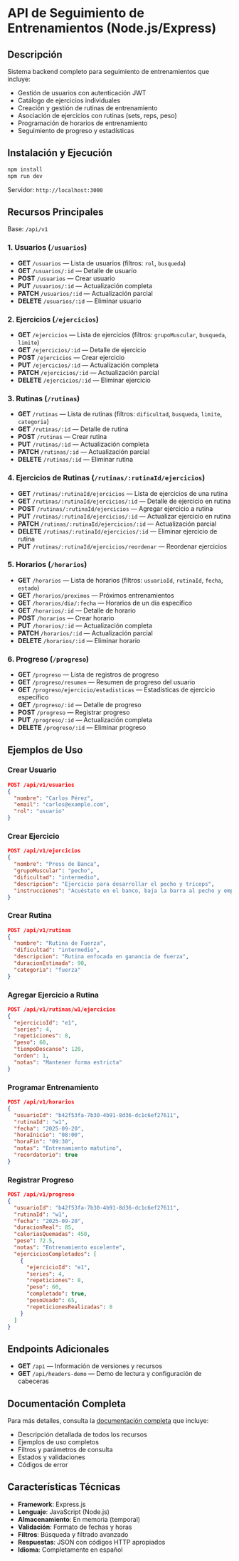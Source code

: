 # API de Seguimiento de Entrenamientos (Node.js/Express)

## Descripción

Sistema backend completo para seguimiento de entrenamientos que incluye:
- Gestión de usuarios con autenticación JWT
- Catálogo de ejercicios individuales
- Creación y gestión de rutinas de entrenamiento
- Asociación de ejercicios con rutinas (sets, reps, peso)
- Programación de horarios de entrenamiento
- Seguimiento de progreso y estadísticas

## Instalación y Ejecución

```bash
npm install
npm run dev
```

Servidor: `http://localhost:3000`

## Recursos Principales

Base: `/api/v1`

### 1. Usuarios (`/usuarios`)
- **GET** `/usuarios` — Lista de usuarios (filtros: `rol`, `busqueda`)
- **GET** `/usuarios/:id` — Detalle de usuario
- **POST** `/usuarios` — Crear usuario
- **PUT** `/usuarios/:id` — Actualización completa
- **PATCH** `/usuarios/:id` — Actualización parcial
- **DELETE** `/usuarios/:id` — Eliminar usuario

### 2. Ejercicios (`/ejercicios`)
- **GET** `/ejercicios` — Lista de ejercicios (filtros: `grupoMuscular`, `busqueda`, `limite`)
- **GET** `/ejercicios/:id` — Detalle de ejercicio
- **POST** `/ejercicios` — Crear ejercicio
- **PUT** `/ejercicios/:id` — Actualización completa
- **PATCH** `/ejercicios/:id` — Actualización parcial
- **DELETE** `/ejercicios/:id` — Eliminar ejercicio

### 3. Rutinas (`/rutinas`)
- **GET** `/rutinas` — Lista de rutinas (filtros: `dificultad`, `busqueda`, `limite`, `categoria`)
- **GET** `/rutinas/:id` — Detalle de rutina
- **POST** `/rutinas` — Crear rutina
- **PUT** `/rutinas/:id` — Actualización completa
- **PATCH** `/rutinas/:id` — Actualización parcial
- **DELETE** `/rutinas/:id` — Eliminar rutina

### 4. Ejercicios de Rutinas (`/rutinas/:rutinaId/ejercicios`)
- **GET** `/rutinas/:rutinaId/ejercicios` — Lista de ejercicios de una rutina
- **GET** `/rutinas/:rutinaId/ejercicios/:id` — Detalle de ejercicio en rutina
- **POST** `/rutinas/:rutinaId/ejercicios` — Agregar ejercicio a rutina
- **PUT** `/rutinas/:rutinaId/ejercicios/:id` — Actualizar ejercicio en rutina
- **PATCH** `/rutinas/:rutinaId/ejercicios/:id` — Actualización parcial
- **DELETE** `/rutinas/:rutinaId/ejercicios/:id` — Eliminar ejercicio de rutina
- **PUT** `/rutinas/:rutinaId/ejercicios/reordenar` — Reordenar ejercicios

### 5. Horarios (`/horarios`)
- **GET** `/horarios` — Lista de horarios (filtros: `usuarioId`, `rutinaId`, `fecha`, `estado`)
- **GET** `/horarios/proximos` — Próximos entrenamientos
- **GET** `/horarios/dia/:fecha` — Horarios de un día específico
- **GET** `/horarios/:id` — Detalle de horario
- **POST** `/horarios` — Crear horario
- **PUT** `/horarios/:id` — Actualización completa
- **PATCH** `/horarios/:id` — Actualización parcial
- **DELETE** `/horarios/:id` — Eliminar horario

### 6. Progreso (`/progreso`)
- **GET** `/progreso` — Lista de registros de progreso
- **GET** `/progreso/resumen` — Resumen de progreso del usuario
- **GET** `/progreso/ejercicio/estadisticas` — Estadísticas de ejercicio específico
- **GET** `/progreso/:id` — Detalle de progreso
- **POST** `/progreso` — Registrar progreso
- **PUT** `/progreso/:id` — Actualización completa
- **DELETE** `/progreso/:id` — Eliminar progreso

## Ejemplos de Uso

### Crear Usuario
```json
POST /api/v1/usuarios
{
  "nombre": "Carlos Pérez",
  "email": "carlos@example.com",
  "rol": "usuario"
}
```

### Crear Ejercicio
```json
POST /api/v1/ejercicios
{
  "nombre": "Press de Banca",
  "grupoMuscular": "pecho",
  "dificultad": "intermedio",
  "descripcion": "Ejercicio para desarrollar el pecho y tríceps",
  "instrucciones": "Acuéstate en el banco, baja la barra al pecho y empuja hacia arriba"
}
```

### Crear Rutina
```json
POST /api/v1/rutinas
{
  "nombre": "Rutina de Fuerza",
  "dificultad": "intermedio",
  "descripcion": "Rutina enfocada en ganancia de fuerza",
  "duracionEstimada": 90,
  "categoria": "fuerza"
}
```

### Agregar Ejercicio a Rutina
```json
POST /api/v1/rutinas/w1/ejercicios
{
  "ejercicioId": "e1",
  "series": 4,
  "repeticiones": 8,
  "peso": 60,
  "tiempoDescanso": 120,
  "orden": 1,
  "notas": "Mantener forma estricta"
}
```

### Programar Entrenamiento
```json
POST /api/v1/horarios
{
  "usuarioId": "b42f53fa-7b30-4b91-8d36-dc1c6ef27611",
  "rutinaId": "w1",
  "fecha": "2025-09-20",
  "horaInicio": "08:00",
  "horaFin": "09:30",
  "notas": "Entrenamiento matutino",
  "recordatorio": true
}
```

### Registrar Progreso
```json
POST /api/v1/progreso
{
  "usuarioId": "b42f53fa-7b30-4b91-8d36-dc1c6ef27611",
  "rutinaId": "w1",
  "fecha": "2025-09-20",
  "duracionReal": 85,
  "caloriasQuemadas": 450,
  "peso": 72.5,
  "notas": "Entrenamiento excelente",
  "ejerciciosCompletados": [
    {
      "ejercicioId": "e1",
      "series": 4,
      "repeticiones": 8,
      "peso": 60,
      "completado": true,
      "pesoUsado": 65,
      "repeticionesRealizadas": 8
    }
  ]
}
```

## Endpoints Adicionales

- **GET** `/api` — Información de versiones y recursos
- **GET** `/api/headers-demo` — Demo de lectura y configuración de cabeceras

## Documentación Completa

Para más detalles, consulta la [documentación completa](./docs/exercises.md) que incluye:
- Descripción detallada de todos los recursos
- Ejemplos de uso completos
- Filtros y parámetros de consulta
- Estados y validaciones
- Códigos de error

## Características Técnicas

- **Framework**: Express.js
- **Lenguaje**: JavaScript (Node.js)
- **Almacenamiento**: En memoria (temporal)
- **Validación**: Formato de fechas y horas
- **Filtros**: Búsqueda y filtrado avanzado
- **Respuestas**: JSON con códigos HTTP apropiados
- **Idioma**: Completamente en español